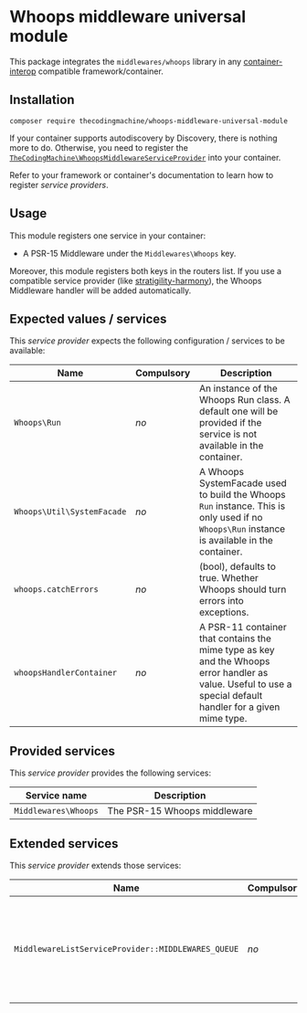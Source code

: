 # Whoops middleware universal module

This package integrates the `middlewares/whoops` library in any [container-interop](https://github.com/container-interop/service-provider) compatible framework/container.

## Installation

```
composer require thecodingmachine/whoops-middleware-universal-module
```

If your container supports autodiscovery by Discovery, there is nothing more to do.
Otherwise, you need to register the [`TheCodingMachine\WhoopsMiddlewareServiceProvider`](src/WhoopsMiddlewareServiceProvider.php) into your container.

Refer to your framework or container's documentation to learn how to register *service providers*.

## Usage

This module registers one service in your container:

- A PSR-15 Middleware under the `Middlewares\Whoops` key.

Moreover, this module registers both keys in the routers list. If you use a compatible service provider (like [stratigility-harmony](https://github.com/thecodingmachine/stratigility-harmony)), the Whoops Middleware handler will be added automatically.

## Expected values / services

This *service provider* expects the following configuration / services to be available:

| Name            | Compulsory | Description                            |
|-----------------|------------|----------------------------------------|
| `Whoops\Run`    | *no*       | An instance of the Whoops Run class. A default one will be provided if the service is not available in the container.  |
| `Whoops\Util\SystemFacade`   | *no*       | A Whoops SystemFacade used to build the Whoops `Run` instance. This is only used if no `Whoops\Run` instance is available in the container.  |
| `whoops.catchErrors`       | *no*       | (bool), defaults to true. Whether Whoops should turn errors into exceptions.  |
| `whoopsHandlerContainer`   | *no*       | A PSR-11 container that contains the mime type as key and the Whoops error handler as value. Useful to use a special default handler for a given mime type.  |


## Provided services

This *service provider* provides the following services:

| Service name                | Description                          |
|-----------------------------|--------------------------------------|
| `Middlewares\Whoops`        | The PSR-15 Whoops middleware |

## Extended services

This *service provider* extends those services:

| Name                        | Compulsory | Description                            |
|-----------------------------|------------|----------------------------------------|
| `MiddlewareListServiceProvider::MIDDLEWARES_QUEUE`              | *no*      | This service providers inserts the CSRF middleware in the middleware queue.                             |

